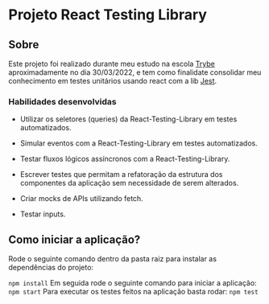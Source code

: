 # Projeto React Testing Library

## Sobre
Este projeto foi realizado durante meu estudo na escola [Trybe](https://www.betrybe.com/ "Home page Trybe") aproximadamente no dia 30/03/2022, e tem como finalidate consolidar meu conhecimento em testes unitários usando react com a lib [Jest](https://jestjs.io/pt-BR/ "Home page Jest").

### Habilidades desenvolvidas

* Utilizar os seletores (queries) da React-Testing-Library em testes automatizados.

* Simular eventos com a React-Testing-Library em testes automatizados.

* Testar fluxos lógicos assíncronos com a React-Testing-Library.

* Escrever testes que permitam a refatoração da estrutura dos componentes da aplicação sem necessidade de serem alterados.

* Criar mocks de APIs utilizando fetch.

* Testar inputs.

## Como iniciar a aplicação?

Rode o seguinte comando dentro da pasta raiz para instalar as dependências do projeto:

``` npm install ```
Em seguida rode o seguinte comando para iniciar a aplicação:
``` npm start ```
Para executar os testes feitos na aplicação basta rodar:
``` npm test ```
